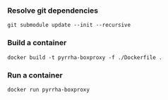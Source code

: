 ### Resolve git dependencies
```
git submodule update --init --recursive
```

### Build a container
```
docker build -t pyrrha-boxproxy -f ./Dockerfile .
```

### Run a container
```
docker run pyrrha-boxproxy
```
